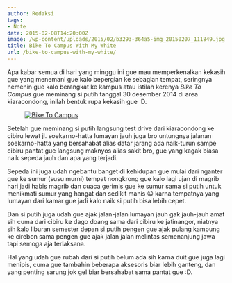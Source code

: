 ```yaml
---
author: Redaksi
tags:
- Note
date: 2015-02-08T14:20:00Z
image: /wp-content/uploads/2015/02/b3293-364a5-img_20150207_111849.jpg
title: Bike To Campus With My White
url: /bike-to-campus-with-my-white/
---
```


<p class="has-drop-cap">
  Apa kabar semua di hari yang minggu ini gue mau memperkenalkan kekasih gue yang menemani gue kalo bepergian ke sebagian tempat, seringnya nemenin gue kalo berangkat ke kampus atau istilah kerenya <em>Bike To Campus&nbsp;</em>gue meminang si putih tanggal 30 desember 2014 di area kiaracondong, inilah bentuk rupa kekasih gue :D.
</p><figure class="wp-block-image size-large">

[<img src="https://wildanfauzyart.files.wordpress.com/2015/02/b3293-364a5-img_20150207_111849.jpg?w=768" alt="Bike To Campus " title="Bike To Campus " data-recalc-dims="1" />](https://wildanfauzyart.files.wordpress.com/2015/02/b3293-364a5-img_20150207_111849.jpg?w=768)</figure> 

Setelah gue meminang si putih langsung test drive dari kiaracondong ke cibiru lewat jl. soekarno-hatta lumayan jauh juga bro untungnya jalanan soekarno-hatta yang bersahabat alias datar jarang ada naik-turun sampe cibiru pantat gue langsung maknyos alias sakit bro, gue yang kagak biasa naik sepeda jauh dan apa yang terjadi.

Sepeda ini juga udah ngebantu banget di kehidupan gue mulai dari nganter gue ke sumur (susu murni) tempat nongkrong gue kalo lagi ujan di magrib hari jadi habis magrib dan cuaca gerimis gue ke sumur sama si putih untuk menikmati sumur yang hangat dan sedikit manis 😀 karna tempatnya yang lumayan dari kamar gue jadi kalo naik si putih bisa lebih cepet.

Dan si putih juga udah gue ajak jalan-jalan lumayan jauh gak jauh-jauh amat sih cuma dari cibiru ke dago doang sama dari cibiru ke jatinangor, niatnya sih kalo liburan semester depan si putih pengen gue ajak pulang kampung ke cirebon sama pengen gue ajak jalan jalan melintas semenanjung jawa tapi semoga aja terlaksana.

Hal yang udah gue rubah dari si putih belum ada sih karna duit gue juga lagi menipis, cuma gue tambahin beberapa aksesoris biar lebih ganteng, dan yang penting sarung jok gel biar bersahabat sama pantat gue :D.